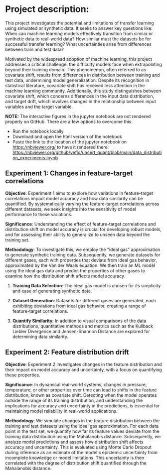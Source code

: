 # Project description:

This project investigates the potential and limitations of transfer learning using simulated or synthetic data. It seeks to answer key questions like: When can machine learning models effectively transition from similar or synthetic data to real-world data? How similar must the datasets be for successful transfer learning? What uncertainties arise from differences between train and test data? 

Motivated by the widespread adoption of machine learning, this project addresses a critical challenge: the difficulty models face when extrapolating beyond their training domain. This phenomenon, often referred to as covariate shift, results from differences in distribution between training and test data, undermining model generalization. Despite its recognition in statistical literature, covariate shift has received less attention in the machine learning community. Additionally, this study distinguishes between covariate shift, which concerns differences in the input data distribution, and target drift, which involves changes in the relationship between input variables and the target variable.

**NOTE:** 
The interactive figures in the jupyter notebook are not rendered properly on GitHub. There are a few options to overcome this: 
- Run the notebook locally
- Download and open the html version of the notebook
- Paste the link to the location of the jupyter notebook on https://nbviewer.org/ to have it rendered there: https://nbviewer.org/github/veflo/uncert_quant/blob/main/data_distribution_experiments.ipynb

  
## Experiment 1: Changes in feature-target correlations

**Objective**:
Experiment 1 aims to explore how variations in feature-target correlations impact model accuracy and how data similarity can be quantified.
By systematically varying the feature-target correlations across different datasets, we seek insights into the sensitivity of model performance to these variations. 

**Significance**:
Understanding the effect of feature-target correlations and distribution shift on model accuracy is crucial for developing robust models, and for assessing their ability to generalize to unseen data beyond the training set.


**Methodology**:
To investigate this, we employ the "ideal gas" approximation to generate synthetic training data. Subsequently, we generate datasets for different gases, each with properties that deviate from ideal gas behavior, approximated by the Van der Waals equation. We then train an ML model using the ideal gas data and predict the properties of other gases to examine how the distribution shift affects model accuracy.

1. **Training Data Selection**: The ideal gas model is chosen for its simplicity and ease of generating synthetic data.
   
2. **Dataset Generation**: Datasets for different gases are generated, each exhibiting deviations from ideal gas behavior, creating a range of feature-target correlations.
   
3. **Quantify Similarity**: In addition to visual comparisons of the data distributions, quantitative methods and metrics such as the Kullback Liebler Divergence and Jensen-Shannon Distance are explored for determining data similarity. 

## Experiment 2: Feature distribution drift 

**Objective**:
Experiment 2 investigates changes in the feature distribution and their impact on model accuracy and uncertainty, with a focus on quantifying these properties.

**Significance**:
In dynamical real-world systems, changes in pressure, temperature, or other properties over time can lead to shifts in the feature distribution, known as covariate shift. Detecting when the model operates outside the range of its training distribution, and understanding the implications for accuracy and uncertainty in the predictions, is essential for maintaining model reliability in real-world applications.

**Methodology**:
We simulate changes in the feature distribution between the training and test datasets using the ideal gas approximation. For each data point in the test set, we quantify how far its feature values deviate from the training data distribution using the Mahalanobis distance.
Subsequently, we analyze model predictions and assess how distribution shift affects accuracy and uncertainty. This is evaluated using Monte Carlo Dropout during inference as an estimate of the model's epistemic uncertainty from incomplete knowledge or model limitations. This uncertainty is then correlated with the degree of distribution shift quantified through the Mahalanobis distance.
